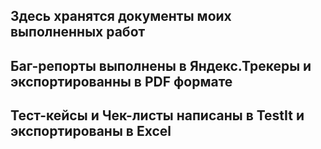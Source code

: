 ## Здесь хранятся документы моих выполненных работ
## Баг-репорты выполнены в Яндекс.Трекеры и экспортированны в PDF формате
## Тест-кейсы и Чек-листы написаны в TestIt и экспортированы в Excel

